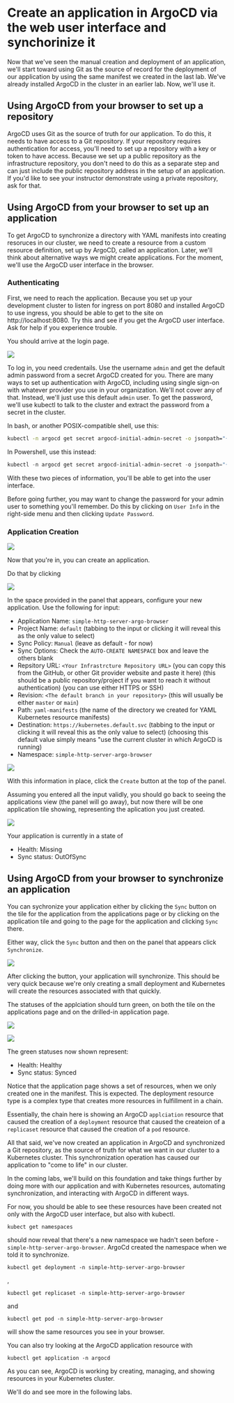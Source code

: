 # Create an application in ArgoCD via the web user interface and synchorinize it

Now that we've seen the manual creation and deployment of an application, we'll start toward using Git as the source of record for the deployment of our application by using the same manifest we created in the last lab. We've already installed ArgoCD in the cluster in an earlier lab. Now, we'll use it.

## Using ArgoCD from your browser to set up a repository

ArgoCD uses Git as the source of truth for our application. To do this, it needs to have access to a Git repository. If your repository requires authentication for access, you'll need to set up a repository with a key or token to have access. Because we set up a public repository as the infrastructure repository, you don't need to do this as a separate step and can just include the public repository address in the setup of an application. If you'd like to see your instructor demonstrate using a private repository, ask for that.

## Using ArgoCD from your browser to set up an application

To get ArgoCD to synchronize a directory with YAML manifests into creating resoruces in our cluster, we need to create a resource from a custom resource definition, set up by ArgoCD, called an application. Later, we'll think about alternative ways we might create applications. For the moment, we'll use the ArgoCD user interface in the browser.

### Authenticating

First, we need to reach the application. Because you set up your development cluster to listen for ingress on port 8080 and installed ArgoCD to use ingress, you should be able to get to the site on http://localhost:8080. Try this and see if you get the ArgoCD user interface. Ask for help if you experience trouble.

You should arrive at the login page.

![](images/argo-login.png)

To log in, you need credentails. Use the username `admin` and get the default admin password from a secret ArgoCD created for you. There are many ways to set up authentication with ArgoCD, including using single sign-on with whatever provider you use in your organization. We'll not cover any of that. Instead, we'll just use this default `admin` user. To get the password, we'll use kubectl to talk to the cluster and extract the password from a secret in the cluster.

In bash, or another POSIX-compatible shell, use this:

``` bash
kubectl -n argocd get secret argocd-initial-admin-secret -o jsonpath="{.data.password}" | base64 -d
```

In Powershell, use this instead:

``` powershell
kubectl -n argocd get secret argocd-initial-admin-secret -o jsonpath="{.data.password}" | % {[Text.Encoding]::UTF8.GetString([Convert]::FromBase64String($_))}
```

With these two pieces of information, you'll be able to get into the user interface.

Before going further, you may want to change the password for your admin user to something you'll remember. Do this by clicking on `User Info` in the right-side menu and then clicking `Update Password`.

### Application Creation

![](images/argo-applications-empty.png)

Now that you're in, you can create an application.

Do that by clicking

![](images/new-app-button.png)

In the space provided in the panel that appears, configure your new application. Use the following for input:

- Application Name: `simple-http-server-argo-browser`
- Project Name: `default` (tabbing to the input or clicking it will reveal this as the only value to select)
- Sync Policy: `Manual` (leave as default - for now)
- Sync Options: Check the `AUTO-CREATE NAMESPACE` box and leave the others blank
- Repsitory URL: `<Your Infrastrcture Repository URL>` (you can copy this from the GitHub, or other Git provider website and paste it here) (this should be a public repository/project if you want to reach it without authentication) (you can use either HTTPS or SSH)
- Revision: `<The default branch in your repository>` (this will usually be either `master` or `main`)
- Path: `yaml-manifests` (the name of the directory we created for YAML Kubernetes resource manifests)
- Destination: `https://kubernetes.default.svc` (tabbing to the input or clicking it will reveal this as the only value to select) (choosing this default value simply means "use the current cluster in which ArgoCD is running)
- Namespace: `simple-http-server-argo-browser`

![](images/argo-create-application.png)

With this information in place, click the `Create` button at the top of the panel.

Assuming you entered all the input validly, you should go back to seeing the applications view (the panel will go away), but now there will be one application tile showing, representing the aplication you just created.

![](images/argo-applications-unsynched.png)

Your application is currently in a state of

- Health: Missing
- Sync status: OutOfSync

## Using ArgoCD from your browser to synchronize an application

You can sychronize your application either by clicking the `Sync` button on the tile for the application from the applications page or by clicking on the application tile and going to the page for the application and clicking `Sync` there.

Either way, click the `Sync` button and then on the panel that appears click `Synchronize`.

![](images/argo-applications-unsynched.png)

After clicking the button, your application will synchronize. This should be very quick because we're only creating a small deployment and Kubernetes will create the resources associated with that quickly.

The statuses of the applciation should turn green, on both the tile on the applications page and on the drilled-in application page.

![](images/argo-applications-synched.png)

![](images/argo-application-synched.png)

The green statuses now shown represent:

- Health: Healthy
- Sync status: Synced

Notice that the application page shows a set of resources, when we only created one in the manifest. This is expected. The deployment resource type is a complex type that creates more resources in fulfillment in a chain.

Essentially, the chain here is showing an ArgoCD `applciation` resource that caused the creation of a `deployment` resource that caused the createion of a `replicaset` resource that caused the creation of a `pod` resource.

All that said, we've now created an application in ArgoCD and synchronized a Git repository, as the source of truth for what we want in our cluster to a Kubernetes cluster. This synchronization operation has caused our application to "come to life" in our cluster.

In the coming labs, we'll build on this foundation and take things further by doing more with our application and with Kubernetes resources, automating synchronization, and interacting with ArgoCD in different ways.

For now, you should be able to see these resources have been created not only with the ArgoCD user interface, but also with kubectl.

```
kubect get namespaces
```

should now reveal that there's a new namespace we hadn't seen before - `simple-http-server-argo-browser`. ArgoCd created the namespace when we told it to synchronize.

```
kubectl get deployment -n simple-http-server-argo-browser
```

, 

```
kubectl get replicaset -n simple-http-server-argo-browser
```

and

```
kubectl get pod -n simple-http-server-argo-browser
```

will show the same resources you see in your browser.

You can also try looking at the ArgoCD application resource with

```
kubectl get application -n argocd
```

As you can see, ArgoCD is working by creating, managing, and showing resources in your Kubernetes cluster.

We'll do and see more in the following labs.
